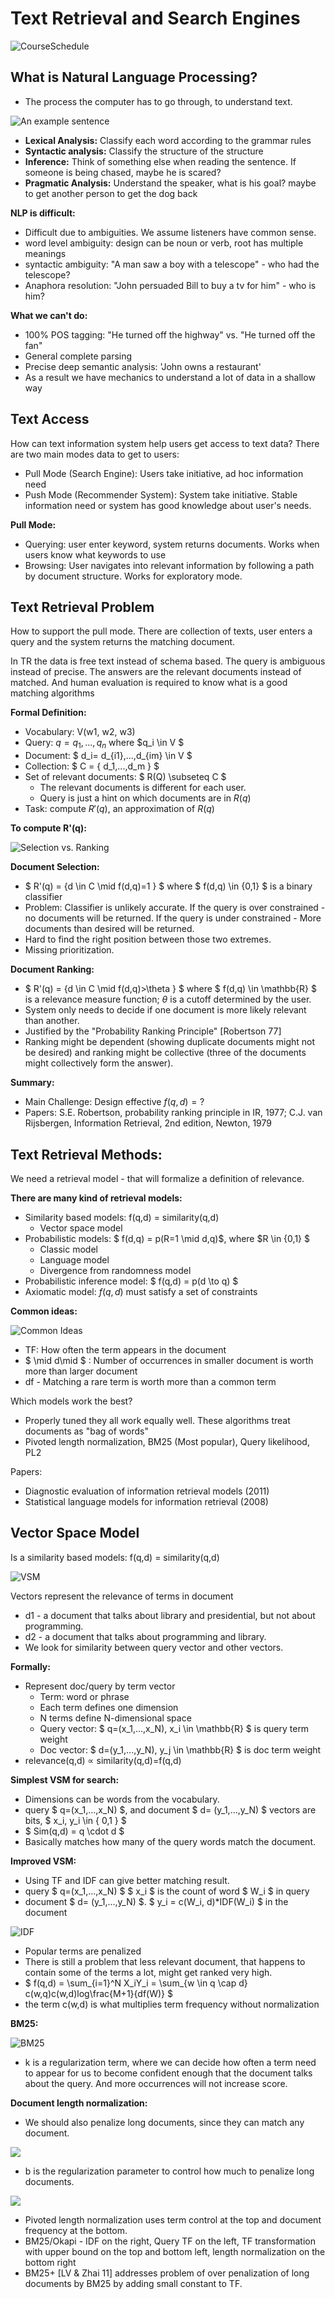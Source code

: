 ---
---

# Text Retrieval and Search Engines

![CourseSchedule](./CourseSchedule.jpg)

## What is Natural Language Processing?
- The process the computer has to go through, to understand text.

![An example sentence](./1-1-nlp_sentence.jpg)

- **Lexical Analysis:** Classify each word according to the grammar rules
- **Syntactic analysis:** Classify the structure of the structure
- **Inference:** Think of something else when reading the sentence. If someone is being chased, maybe he is scared?
- **Pragmatic Analysis:** Understand the speaker, what is his goal? maybe to get another person to get the dog back


**NLP is difficult:**

- Difficult due to ambiguities. We assume listeners have common sense.
- word level ambiguity: design can be noun or verb, root has multiple meanings
- syntactic ambiguity: "A man saw a boy with a telescope" - who had the telescope?
- Anaphora resolution: "John persuaded Bill to buy a tv for him" - who is him?

**What we can't do:**

- 100% POS tagging: "He turned off the highway" vs. "He turned off the fan"
- General complete parsing
- Precise deep semantic analysis: 'John owns a restaurant'
- As a result we have mechanics to understand a lot of data in a shallow way

## Text Access
How can text information system help users get access to text data? There are two main modes data to get to users:

- Pull Mode (Search Engine): Users take initiative, ad hoc information need
- Push Mode (Recommender System): System take initiative. Stable information need or system has good knowledge about user's needs.

**Pull Mode:**

- Querying: user enter keyword, system returns documents. Works when users know what keywords to use
- Browsing: User navigates into relevant information by following a path by document structure. Works for exploratory mode.

## Text Retrieval Problem
How to support the pull mode. There are collection of texts, user enters a query and the system returns the matching document.

In TR the data is free text instead of schema based. The query is ambiguous instead of precise. The answers are the relevant documents instead of matched. And human evaluation is required to know what is a good matching algorithms

**Formal Definition:**

- Vocabulary: V(w1, w2, w3)
- Query: $q=q_1,...,q_n$ where $q_i \in V $
- Document: $ d_i= d_{i1},...,d_{im} \in V $
- Collection: $ C = \{ d_1,...,d_m \} $
- Set of relevant documents: $ R(Q) \subseteq C $
  - The relevant documents is different for each user.
  - Query is just a hint on which documents are in $R(q)$
- Task: compute $R'(q)$, an approximation of $R(q)$

**To compute R'(q):**

![Selection vs. Ranking](SelectionVsRanking.jpg)

**Document Selection:**

- $ R'(q) = \{d \in C \mid f(d,q)=1 \} $ where $ f(d,q) \in \{0,1\} $ is a binary classifier
- Problem: Classifier is unlikely accurate. If the query is over constrained - no documents will be returned. If the query is under constrained - More documents than desired will be returned.
- Hard to find the right position between those two extremes.
- Missing prioritization.

**Document Ranking:**

- $ R'(q) = \{d \in C \mid f(d,q)>\theta \} $ where $ f(d,q) \in \mathbb{R} $ is a relevance measure function; $\theta$ is a cutoff determined by the user.
- System only needs to decide if one document is more likely relevant than another.
- Justified by the "Probability Ranking Principle" [Robertson 77]
- Ranking might be dependent (showing duplicate documents might not be desired) and ranking might be collective (three of the documents might collectively form the answer).

**Summary:**

- Main Challenge: Design effective $f(q,d)=?$
- Papers: S.E. Robertson, probability ranking principle in IR, 1977; C.J. van Rijsbergen, Information Retrieval, 2nd edition, Newton, 1979

## Text Retrieval Methods:
We need a retrieval model - that will formalize a definition of relevance.

**There are many kind of retrieval models:**

- Similarity based models: f(q,d) = similarity(q,d)
  - Vector space model
- Probabilistic models: $ f(d,q) = p(R=1 \mid d,q)$, where $R \in \{0,1\} $
  - Classic model
  - Language model
  - Divergence from randomness model
- Probabilistic inference model: $ f(q,d) = p(d \to q) $
- Axiomatic model: $f(q,d)$ must satisfy a set of constraints

**Common ideas:**

![Common Ideas](CommonIdeas.jpg)

- TF: How often the term appears in the document
- $ \mid d\mid $ : Number of occurrences in smaller document is worth more than larger document
- df - Matching a rare term is worth more than a common term

Which models work the best?

- Properly tuned they all work equally well. These algorithms treat documents as "bag of words"
- Pivoted length normalization, BM25 (Most popular), Query likelihood, PL2

Papers:

- Diagnostic evaluation of information retrieval models (2011)
- Statistical language models for information retrieval (2008)

## Vector Space Model
Is a similarity based models: f(q,d) = similarity(q,d)

![VSM](VSM-Illustration.jpg)

Vectors represent the relevance of terms in document  

- d1 - a document that talks about library and presidential, but not about programming.
- d2 - a document that talks about programming and library.
- We look for similarity between query vector and other vectors.

**Formally:**

- Represent doc/query by term vector
  - Term: word or phrase
  - Each term defines one dimension
  - N terms define N-dimensional space
  - Query vector: $ q=(x_1,...,x_N), x_i \in \mathbb{R} $ is query term weight
  - Doc vector: $ d=(y_1,...,y_N), y_j \in \mathbb{R} $ is doc term weight
- relevance(q,d) $\propto$ similarity(q,d)=f(q,d)

**Simplest VSM for search:**

- Dimensions can be words from the vocabulary.
- query $ q=(x_1,...,x_N) $, and document $ d= (y_1,...,y_N) $ vectors are bits, $ x_i, y_i \in \{ 0,1 \} $
- $ Sim(q,d) = q \cdot d $
- Basically matches how many of the query words match the document.

**Improved VSM:**

- Using TF and IDF can give better matching result.
- query $ q=(x_1,...,x_N) $ $ x_i $ is the count of word $ W_i $ in query
- document $ d= (y_1,...,y_N) $. $ y_i = c(W_i, d)*IDF(W_i) $ in the document

![IDF](IDF.jpg)

- Popular terms are penalized
- There is still a problem that less relevant document, that happens to contain some of the terms a lot, might get ranked very high.
- $ f(q,d) = \sum_{i=1}^N X_iY_i = \sum_{w \in q \cap d} c(w,q)c(w,d)log\frac{M+1}{df(W)} $
- the term c(w,d) is what multiplies term frequency without normalization

**BM25:**

![BM25](BM25.jpg)

- k is a regularization term, where we can decide how often a term need to appear for us to become confident enough that the document talks about the query. And more occurrences will not increase score.

**Document length normalization:**

- We should also penalize long documents, since they can match any document.

![](PivotedLengthNormalization.jpg)

- b is the regularization parameter to control how much to penalize long documents.

![](StateOfTheArtRanking.jpg)

- Pivoted length normalization uses term control at the top and document frequency at the bottom.
- BM25/Okapi - IDF on the right, Query TF on the left, TF transformation with upper bound on the top and bottom left, length normalization on the bottom right
- BM25+ [LV & Zhai 11] addresses problem of over penalization of long documents by BM25 by adding small constant to TF.
